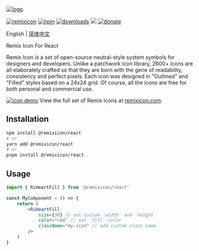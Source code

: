 [![logo](https://raw.githubusercontent.com/Remix-Design/RemixIcon/master/.github/files/logo-github.svg)](https://remixicon.com)

[![remixicon](https://img.shields.io/npm/v/remixicon.svg?labelColor=4A4A4A&color=006AFF&style=flat-square&label=remixicon)](https://www.npmjs.com/package/remixicon)
[![npm](https://img.shields.io/npm/v/@remixicon/react.svg?labelColor=4A4A4A&color=006AFF&style=flat-square)](https://www.npmjs.com/package/@remixicon/react)
[![downloads](https://img.shields.io/npm/dt/@remixicon/react.svg?labelColor=4A4A4A&color=23AF5F&style=flat-square)](https://www.npmjs.com/package/@remixicon/react)
[![](https://data.jsdelivr.com/v1/package/npm/@remixicon/react/badge)](https://www.jsdelivr.com/package/npm/@remixicon/react)
[![donate](https://img.shields.io/badge/-赞助-DA6429.svg?style=flat-square)](https://remixicon.com/support-us)

English | [简体中文](./README_CN.md)

Remix Icon For React

Remix Icon is a set of open-source neutral-style system symbols for designers and developers. Unlike a patchwork icon library, 2600+ icons are all elaborately crafted so that they are born with the gene of readability, consistency and perfect pixels. Each icon was designed in "Outlined" and "Filled" styles based on a 24x24 grid. Of course, all the icons are free for both personal and commercial use.

[![icon demo](https://raw.githubusercontent.com/Remix-Design/RemixIcon/master/.github/files/preview.svg)](https://remixicon.com)
View the full set of Remix Icons at [remixicon.com](https://remixicon.com).

## Installation

```bash
npm install @remixicon/react
# or
yarn add @remixicon/react
# or
pnpm install @remixicon/react
```

## Usage

```jsx
import { RiHeartFill } from '@remixicon/react'

const MyComponent = () => {
    return (
        <RiHeartFill
            size={36} // set custom `width` and `height`
            color="red" // set `fill` color
            className="my-icon" // add custom class name
        />
    )
}
```
